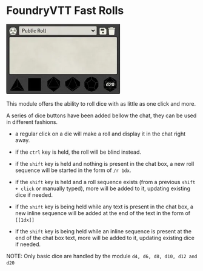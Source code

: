 # FoundryVTT Fast Rolls

![](./readme/show.webp)

This module offers the ability to roll dice with as little as one click and more.

A series of dice buttons have been added bellow the chat, they can be used in different fashions.

-   a regular click on a die will make a roll and display it in the chat right away.

-   if the `ctrl` key is held, the roll will be blind instead.

-   if the `shift` key is held and nothing is present in the chat box, a new roll sequence will be started in the form of `/r 1dx`.

-   if the `shift` key is held and a roll sequence exists (from a previous `shift + click` or manually typed), more will be added to it, updating existing dice if needed.

-   if the `shift` key is being held while any text is present in the chat box, a new inline sequence will be added at the end of the text in the form of `[[1dx]]`

-   if the `shift` key is being held while an inline sequence is present at the end of the chat box text, more will be added to it, updating existing dice if needed.

NOTE: Only basic dice are handled by the module `d4, d6, d8, d10, d12 and d20`
